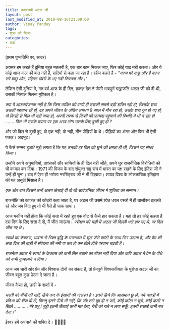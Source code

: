```yaml
---
title: कालजयी अटल जी
layout: post
last_modified_at: 2019-08-16T21:09:00
author: Vinay Pandey
tags:
- शुक्र की फिक्र
categories:
- दीर्घ
---
```

(प्रथम पुण्यतिथि पर, सादर)

अक्सर हम कहते हैं दुनिया बहुत मतलबी है, एक बार काम निकल जाए, फिर कोई याद नही करता। और ये कोई आज कल की बात नही है, सदियों से कहा जा रहा है। 
रहीम कहते हैं -
_"काज परे कछु और है काज सरे कछु और,_
_रहिमन भॅवरी के भए नदी सिरावत मौर।"_

लेकिन ऐसी दुनिया मे, गत वर्ष आज के ही दिन, कृतज्ञ देश ने जैसी भावपूर्ण श्रद्धांजलि अटल जी को दी थी, उसकी मिसाल मिलना मुश्किल है।

*क्या ये आश्चर्यजनक नही है कि जिस व्यक्ति की वाणी ही उसकी सबसे बड़ी शक्ति रही हो, जिसके शब्द उसकी पहचान रहें हों, वह अपने जीवन के अंतिम लगभग 9 साल में मौन रहा हो, उसके शब्द गुम हो गए हों, वो किसी से मिल भी नही पाया हो, अपनी तरफ से किसी को फायदा पहुंचाने की स्थिति में भी न रहा हो ....... फिर भी उसके प्रयाण पर एक अरब लोग उसके लिए दुखी हुए हों ?*

और जो दिल से दुखी हुए, वो एक नही, दो नही, तीन पीढ़ियों के थे।  पीढ़ियों का अंतर और फिर भी ऐसी पकड़। अद्भुद। 

ये कैसे सम्भव हुआ? मुझे लगता है कि यह *उनकी हर दिल को छूने की क्षमता ही थी, जिसने यह संभव किया।* 

उन्होंने अपने अनुयायियों, प्रशंसकों और साथियों के ही दिल नही जीते, अपने धुर राजनीतिक विरोधियों को भी कायल कर दिया। 1971 की विजय के बाद संयुक्त राष्ट्र संघ में भारत का पक्ष रखने के लिए इंदिरा जी ने उन्हें ही चुना। बाद में ऐसा ही भरोसा नरसिंहराव जी ने भी दिखाया। शायद विश्व के लोकतांत्रिक इतिहास की यह अनूठी मिसाल है। 

*एक और बात जिसने उन्हें अलग ऊंचाई दी वो थी सार्वजनिक जीवन मे शुचिता का सम्मान।*

राजनीति को काजल की कोठरी कहा जाता है, पर अटल जी उसमे श्वेत धवल वस्त्रों में ही ताजीवन टहलते रहे और जब विदा हुए तो भी वैसे ही पाक साफ। 

आज यकीन नही होता कि कोई सत्ता में रहते हुए एक वोट से कैसे हार सकता है। यहां तो हर कोई कहता है दस दिन के लिए सत्ता दे दो, मैं जीत जाऊंगा। *परीक्षण की घड़ी में अटल जी दिल्ली भले हार गए थे, पर दिल जीत गए थे।*

*स्वार्थ का केक्टस, भावना से रिक्त बुद्धि के मरुस्थल में शूल जैसे कांटों के साथ सिर उठाता है, और प्रेम की लता दिल की बाड़ी में संवेदना की नमी पा कर हो कर हौले हौले परवान चढ़ती है।* 

*राजनेता अटल ने स्वार्थ के केक्टस को कभी सिर उठाने का मौका नही दिया और कवि अटल ने प्रेम के पौधे को कभी कुम्हलाने न दिया।* 

आज जब चारों ओर प्रेम और  विश्वास दोनों का संकट है, तो प्रेमपूर्ण विश्वसनीयता के पुरोधा अटल जी का जीवन बहुत कुछ प्रेरणा दे जाता है।

जीवन कैसा हो, उन्ही के शब्दों में - 

*_धरती को बौनों की नहीं,_* 
*_ऊँचे कद के इंसानों की जरूरत है।_* 
_इतने ऊँचे कि आसमान छू लें_, 
_नये नक्षत्रों में प्रतिभा की बीज बो लें_, 
_किन्तु इतने ऊँचे भी नहीं,_
_कि पाँव तले दूब ही न जमे,_
_कोई काँटा न चुभे,_
_कोई कली न खिले_
...........
_मेरे प्रभु !_
*_मुझे इतनी ऊँचाई कभी मत देना,_*
*_ग़ैरों को गले न लगा सकूँ_,*
*_इतनी रुखाई कभी मत देना।"_*

ईश्वर हमें अपनाने की शक्ति दे। 
🙏🌷🌷🙏


